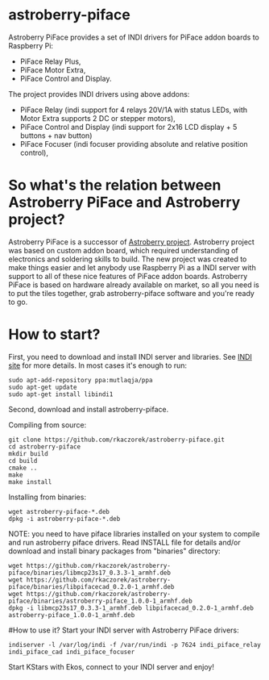 # astroberry-piface
Astroberry PiFace provides a set of INDI drivers for PiFace addon boards to Raspberry Pi:
- PiFace Relay Plus,
- PiFace Motor Extra,
- PiFace Control and Display.

The project provides INDI drivers using above addons:
- PiFace Relay (indi support for 4 relays 20V/1A with status LEDs, with Motor Extra supports 2 DC or stepper motors),
- PiFace Control and Display (indi support for 2x16 LCD display + 5 buttons + nav button)
- PiFace Focuser (indi focuser providing absolute and relative position control),

# So what's the relation between Astroberry PiFace and Astroberry project?
Astroberry PiFace is a successor of [Astroberry project](https://sourceforge.net/projects/astroberry/). Astroberry project was based on custom addon board, which required understanding of electronics and soldering skills to build. The new project was created to make things easier and let anybody use Raspberry Pi as a INDI server with support to all of these nice features of PiFace addon boards. Astroberry PiFace is based on hardware already available on market, so all you need is to put the tiles together, grab astroberry-piface software and you're ready to go.

# How to start?
First, you need to download and install INDI server and libraries. See [INDI site](http://indilib.org/download.html) for more details.
In most cases it's enough to run:
```
sudo apt-add-repository ppa:mutlaqja/ppa
sudo apt-get update
sudo apt-get install libindi1
```
Second, download and install astroberry-piface.

Compiling from source:
```
git clone https://github.com/rkaczorek/astroberry-piface.git
cd astroberry-piface
mkdir build
cd build
cmake ..
make
make install
```
Installing from binaries:
```
wget astroberry-piface-*.deb
dpkg -i astroberry-piface-*.deb
```

NOTE: you need to have piface libraries installed on your system to compile and run astroberry piface drivers. Read INSTALL file for details and/or download and install binary packages from "binaries" directory:
```
wget https://github.com/rkaczorek/astroberry-piface/binaries/libmcp23s17_0.3.3-1_armhf.deb
wget https://github.com/rkaczorek/astroberry-piface/binaries/libpifacecad_0.2.0-1_armhf.deb
wget https://github.com/rkaczorek/astroberry-piface/binaries/astroberry-piface_1.0.0-1_armhf.deb
dpkg -i libmcp23s17_0.3.3-1_armhf.deb libpifacecad_0.2.0-1_armhf.deb astroberry-piface_1.0.0-1_armhf.deb
```

#How to use it?
Start your INDI server with Astroberry PiFace drivers:

`indiserver -l /var/log/indi -f /var/run/indi -p 7624 indi_piface_relay indi_piface_cad indi_piface_focuser`

Start KStars with Ekos, connect to your INDI server and enjoy!
